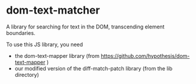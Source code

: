 dom-text-matcher
================

A library for searching for text in the DOM, transcending element boundaries.

To use this JS library, you need
  - the dom-text-mapper library (from https://github.com/hypothesis/dom-text-mapper )
  - our modified version of the diff-match-patch library (from the lib directory)

